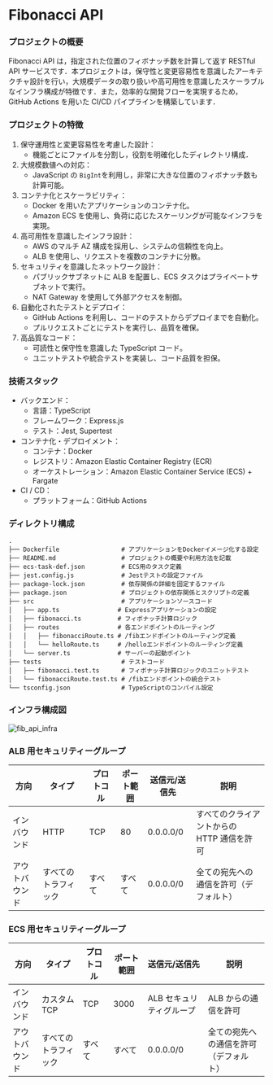 # Fibonacci API

### プロジェクトの概要

Fibonacci API は，指定された位置のフィボナッチ数を計算して返す RESTful API サービスです．本プロジェクトは，保守性と変更容易性を意識したアーキテクチャ設計を行い，大規模データの取り扱いや高可用性を意識したスケーラブルなインフラ構成が特徴です．また，効率的な開発フローを実現するため，GitHub Actions を用いた CI/CD パイプラインを構築しています．

### プロジェクトの特徴

1. 保守運用性と変更容易性を考慮した設計：
    - 機能ごとにファイルを分割し，役割を明確化したディレクトリ構成．
2. 大規模数値への対応：
    - JavaScript の `BigInt`を利用し，非常に大きな位置のフィボナッチ数も計算可能。
3. コンテナ化とスケーラビリティ：
    - Docker を用いたアプリケーションのコンテナ化。
    - Amazon ECS を使用し、負荷に応じたスケーリングが可能なインフラを実現。
4. 高可用性を意識したインフラ設計：
    - AWS のマルチ AZ 構成を採用し、システムの信頼性を向上。
    - ALB を使用し、リクエストを複数のコンテナに分散。
5. セキュリティを意識したネットワーク設計：
    - パブリックサブネットに ALB を配置し、ECS タスクはプライベートサブネットで実行。
    - NAT Gateway を使用して外部アクセスを制御。
6. 自動化されたテストとデプロイ：
    - GitHub Actions を利用し、コードのテストからデプロイまでを自動化。
    - プルリクエストごとにテストを実行し、品質を確保。
7. 高品質なコード：
    - 可読性と保守性を意識した TypeScript コード。
    - ユニットテストや統合テストを実装し、コード品質を担保。

### 技術スタック

-   バックエンド：
    -   言語：TypeScript
    -   フレームワーク：Express.js
    -   テスト：Jest, Supertest
-   コンテナ化・デプロイメント：
    -   コンテナ：Docker
    -   レジストリ：Amazon Elastic Container Registry (ECR)
    -   オーケストレーション：Amazon Elastic Container Service (ECS) + Fargate
-   CI / CD：
    -   プラットフォーム：GitHub Actions

### ディレクトリ構成

```
.
├── Dockerfile                 # アプリケーションをDockerイメージ化する設定
├── README.md                  # プロジェクトの概要や利用方法を記載
├── ecs-task-def.json          # ECS用のタスク定義
├── jest.config.js             # Jestテストの設定ファイル
├── package-lock.json          # 依存関係の詳細を固定するファイル
├── package.json               # プロジェクトの依存関係とスクリプトの定義
├── src                        # アプリケーションソースコード
│   ├── app.ts                # Expressアプリケーションの設定
│   ├── fibonacci.ts          # フィボナッチ計算ロジック
│   ├── routes                # 各エンドポイントのルーティング
│   │   ├── fibonacciRoute.ts # /fibエンドポイントのルーティング定義
│   │   └── helloRoute.ts     # /helloエンドポイントのルーティング定義
│   └── server.ts             # サーバーの起動ポイント
├── tests                      # テストコード
│   ├── fibonacci.test.ts      # フィボナッチ計算ロジックのユニットテスト
│   └── fibonacciRoute.test.ts # /fibエンドポイントの統合テスト
└── tsconfig.json              # TypeScriptのコンパイル設定
```

### インフラ構成図

![fib_api_infra](https://github.com/user-attachments/assets/936f3b98-7063-4b92-82ad-bc466528cfc4)

### ALB 用セキュリティーグループ

| 方向           | タイプ               | プロトコル | ポート範囲 | 送信元/送信先 | 説明                                       |
| -------------- | -------------------- | ---------- | ---------- | ------------- | ------------------------------------------ |
| インバウンド   | HTTP                 | TCP        | 80         | 0.0.0.0/0     | すべてのクライアントからの HTTP 通信を許可 |
| アウトバウンド | すべてのトラフィック | すべて     | すべて     | 0.0.0.0/0     | 全ての宛先への通信を許可（デフォルト）     |

### ECS 用セキュリティーグループ

| 方向           | タイプ               | プロトコル | ポート範囲 | 送信元/送信先            | 説明                                   |
| -------------- | -------------------- | ---------- | ---------- | ------------------------ | -------------------------------------- |
| インバウンド   | カスタム TCP         | TCP        | 3000       | ALB セキュリティグループ | ALB からの通信を許可                   |
| アウトバウンド | すべてのトラフィック | すべて     | すべて     | 0.0.0.0/0                | 全ての宛先への通信を許可（デフォルト） |
